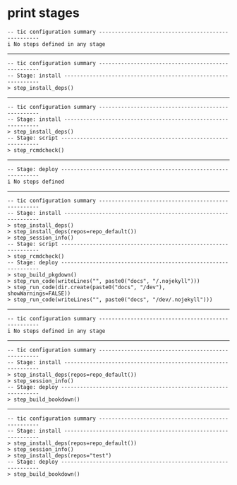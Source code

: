 # print stages

    -- tic configuration summary ---------------------------------------------------
    i No steps defined in any stage

---

    -- tic configuration summary ---------------------------------------------------
    -- Stage: install --------------------------------------------------------------
    > step_install_deps()

---

    -- tic configuration summary ---------------------------------------------------
    -- Stage: install --------------------------------------------------------------
    > step_install_deps()
    -- Stage: script ---------------------------------------------------------------
    > step_rcmdcheck()

---

    -- Stage: deploy ---------------------------------------------------------------
    i No steps defined

---

    -- tic configuration summary ---------------------------------------------------
    -- Stage: install --------------------------------------------------------------
    > step_install_deps()
    > step_install_deps(repos=repo_default())
    > step_session_info()
    -- Stage: script ---------------------------------------------------------------
    > step_rcmdcheck()
    -- Stage: deploy ---------------------------------------------------------------
    > step_build_pkgdown()
    > step_run_code(writeLines("", paste0("docs", "/.nojekyll")))
    > step_run_code(dir.create(paste0("docs", "/dev"), showWarnings=FALSE))
    > step_run_code(writeLines("", paste0("docs", "/dev/.nojekyll")))

---

    -- tic configuration summary ---------------------------------------------------
    i No steps defined in any stage

---

    -- tic configuration summary ---------------------------------------------------
    -- Stage: install --------------------------------------------------------------
    > step_install_deps(repos=repo_default())
    > step_session_info()
    -- Stage: deploy ---------------------------------------------------------------
    > step_build_bookdown()

---

    -- tic configuration summary ---------------------------------------------------
    -- Stage: install --------------------------------------------------------------
    > step_install_deps(repos=repo_default())
    > step_session_info()
    > step_install_deps(repos="test")
    -- Stage: deploy ---------------------------------------------------------------
    > step_build_bookdown()

